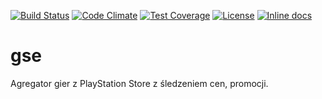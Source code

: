 [![Build Status](https://travis-ci.org/macbury/gse.svg?branch=master)](https://travis-ci.org/macbury/gse)
[![Code Climate](https://codeclimate.com/github/macbury/gse/badges/gpa.svg)](https://codeclimate.com/github/macbury/gse)
[![Test Coverage](https://codeclimate.com/github/macbury/gse/badges/coverage.svg)](https://codeclimate.com/github/macbury/gse/coverage)
[![License](https://img.shields.io/github/license/macbury/gse.svg)](http://opensource.org/licenses/MIT)
[![Inline docs](http://inch-ci.org/github/macbury/gse.svg?branch=master)](http://inch-ci.org/github/macbury/gse)

# gse
Agregator gier z PlayStation Store z śledzeniem cen, promocji.

